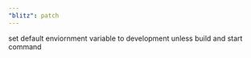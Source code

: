 ```yaml
---
"blitz": patch
---
```


set default enviornment variable to development unless build and start command
